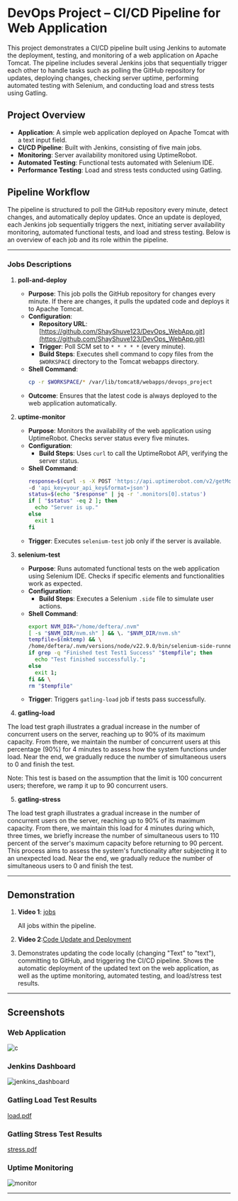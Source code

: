 # DevOps Project – CI/CD Pipeline for Web Application

This project demonstrates a CI/CD pipeline built using Jenkins to automate the deployment, testing, and monitoring of a web application on Apache Tomcat. 
The pipeline includes several Jenkins jobs that sequentially trigger each other to handle tasks such as polling the GitHub repository for updates, deploying changes, checking server uptime, performing automated testing with Selenium, and conducting load and stress tests using Gatling.

## Project Overview

- **Application**: A simple web application deployed on Apache Tomcat with a text input field.
- **CI/CD Pipeline**: Built with Jenkins, consisting of five main jobs.
- **Monitoring**: Server availability monitored using UptimeRobot.
- **Automated Testing**: Functional tests automated with Selenium IDE.
- **Performance Testing**: Load and stress tests conducted using Gatling.

## Pipeline Workflow

The pipeline is structured to poll the GitHub repository every minute, detect changes, and automatically deploy updates. Once an update is deployed, each Jenkins job sequentially triggers the next, initiating server availability monitoring, automated functional tests, and load and stress testing. Below is an overview of each job and its role within the pipeline.

---

### Jobs Descriptions

1. **poll-and-deploy**
   - **Purpose**: This job polls the GitHub repository for changes every minute. If there are changes, it pulls the updated code and deploys it to Apache Tomcat.
   - **Configuration**:
     - **Repository URL**: [https://github.com/ShayShuve123/DevOps_WebApp.git](https://github.com/ShayShuve123/DevOps_WebApp.git)
     - **Trigger**: Poll SCM set to `* * * * *` (every minute).
     - **Build Steps**: Executes shell command to copy files from the `$WORKSPACE` directory to the Tomcat webapps directory.
   - **Shell Command**:
     ```bash
     cp -r $WORKSPACE/* /var/lib/tomcat8/webapps/devops_project
     ```
   - **Outcome**: Ensures that the latest code is always deployed to the web application automatically.

2. **uptime-monitor**
   - **Purpose**: Monitors the availability of the web application using UptimeRobot. Checks server status every five minutes.
   - **Configuration**:
     - **Build Steps**: Uses `curl` to call the UptimeRobot API, verifying the server status.
   - **Shell Command**:
     ```bash
     response=$(curl -s -X POST 'https://api.uptimerobot.com/v2/getMonitors' \
     -d 'api_key=your_api_key&format=json')
     status=$(echo "$response" | jq -r '.monitors[0].status')
     if [ "$status" -eq 2 ]; then
       echo "Server is up."
     else
       exit 1
     fi
     ```
   - **Trigger**: Executes `selenium-test` job only if the server is available.

3. **selenium-test**
   - **Purpose**: Runs automated functional tests on the web application using Selenium IDE. Checks if specific elements and functionalities work as expected.
   - **Configuration**:
     - **Build Steps**: Executes a Selenium `.side` file to simulate user actions.
   - **Shell Command**:
     ```bash
     export NVM_DIR="/home/deftera/.nvm"
     [ -s "$NVM_DIR/nvm.sh" ] && \. "$NVM_DIR/nvm.sh"
     tempfile=$(mktemp) && \
     /home/deftera/.nvm/versions/node/v22.9.0/bin/selenium-side-runner --server http://localhost:4444 -c "browserName=firefox" /home/deftera/devops.side > "$tempfile" && \
     if grep -q "Finished test Test1 Success" "$tempfile"; then
       echo "Test finished successfully.";
     else
       exit 1;
     fi && \
     rm "$tempfile"
     ```
   - **Trigger**: Triggers `gatling-load` job if tests pass successfully.

4. **gatling-load**
     
The load test graph illustrates a gradual increase in the number of concurrent users on the server, reaching up to 90% of its maximum capacity. From there, we maintain the number of concurrent users at this percentage (90%) for 4 minutes to assess how the system functions under load. Near the end, we gradually reduce the number of simultaneous users to 0 and finish the test.

Note: This test is based on the assumption that the limit is 100 concurrent users; therefore, we ramp it up to 90 concurrent users.

5. **gatling-stress**

The load test graph illustrates a gradual increase in the number of concurrent users on the server, reaching up to 90% of its maximum capacity. From there, we maintain this load for 4 minutes during which, three times, we briefly increase the number of simultaneous users to 110 percent of the server's maximum capacity before returning to 90 percent. This process aims to assess the system's functionality after subjecting it to an unexpected load. Near the end, we gradually reduce the number of simultaneous users to 0 and finish the test.  

---

## Demonstration

1. **Video 1**: [jobs](https://drive.google.com/file/d/1uCVzKdN5SEaCl2aCOZHCTZWwTDiWF38M/view?usp=drive_link)
   
   All jobs within the pipeline.
   

3. **Video 2**:[Code Update and Deployment](https://drive.google.com/file/d/1Qw7HCQOKebFu2XcfgukVfEx_6qsoejbN/view?usp=drive_link)
4.  
   Demonstrates updating the code locally (changing "Text" to "text"), committing to GitHub, and triggering the CI/CD pipeline.
    Shows the automatic deployment of the updated text on the web application, as well as the uptime monitoring, automated testing, and load/stress test results.

---

## Screenshots

### Web Application
![c](https://github.com/user-attachments/assets/eb508759-15eb-4151-8a3c-ee53ee7f1ce2)

### Jenkins Dashboard
![jenkins_dashboard](https://github.com/user-attachments/assets/a4a39c2b-1d92-47d6-8a1c-0c1c4c601379)

### Gatling Load Test Results
[load.pdf](https://github.com/user-attachments/files/17717648/load.pdf)

### Gatling Stress Test Results
[stress.pdf](https://github.com/user-attachments/files/17717644/stress.pdf)

### Uptime Monitoring
![monitor](https://github.com/user-attachments/assets/ff90dfab-884b-4ff0-bef7-ce250252228b)

---
